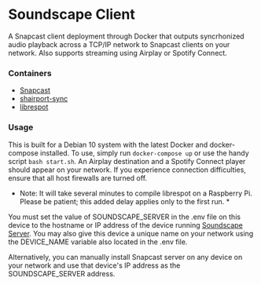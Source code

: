 # Soundscape Client

A Snapcast client deployment through Docker that outputs syncrhonized audio playback across a TCP/IP network to Snapcast clients on your network. Also supports streaming using Airplay or Spotify Connect.

### Containers

- [Snapcast](https://github.com/badaix/snapcast)
- [shairport-sync](https://github.com/mikebrady/shairport-sync)
- [librespot](https://github.com/librespot-org/librespot)

### Usage

This is built for a Debian 10 system with the latest Docker and docker-compose installed. To use, simply run `docker-compose up` or use the handy script `bash start.sh`. An Airplay destination and a Spotify Connect player should appear on your network. If you experience connection difficulties, ensure that all host firewalls are turned off.

* Note: It will take several minutes to compile librespot on a Raspberry Pi. Please be patient; this added delay applies only to the first run. *

You must set the value of SOUNDSCAPE_SERVER in the .env file on this device to the hostname or IP address of the device running [Soundscape Server](https://github.com/clcain/soundscape-server). You may also give this device a unique name on your network using the DEVICE_NAME variable also located in the .env file.

Alternatively, you can manually install Snapcast server on any device on your network and use that device's IP address as the SOUNDSCAPE_SERVER address.
